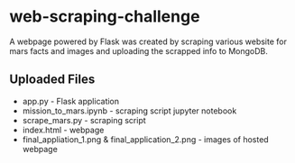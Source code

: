 # web-scraping-challenge
A webpage powered by Flask was created by scraping various website for mars facts and images and uploading the scrapped info to MongoDB. 

## Uploaded Files
* app.py - Flask application
* mission_to_mars.ipynb - scraping script jupyter notebook 
* scrape_mars.py - scraping script
* index.html - webpage
* final_appliation_1.png & final_application_2.png - images of hosted webpage
